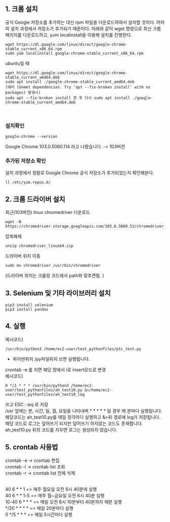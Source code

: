 ## 1. 크롬 설치
공식 Google 저장소를 추가하는 대신 rpm 파일을 다운로드하여서 설치할 것이다. 어차피 설치 과정에서 저장소가 추가되기 때문이다. 아래와 같이 wget 명령으로 최신 크롬 패키지를 다운로드하고, yum localinstall을 이용해 설치를 진행한다.
```
wget https://dl.google.com/linux/direct/google-chrome-stable_current_x86_64.rpm
sudo yum localinstall google-chrome-stable_current_x86_64.rpm
```

ubuntu일 때
```
wget https://dl.google.com/linux/direct/google-chrome-stable_current_amd64.deb
sudo apt install ./google-chrome-stable_current_amd64.deb
(에러 (Unmet dependencies. Try 'apt --fix-broken install' with no packages) 발생시)
sudo apt --fix-broken install 한 후 다시 sudo apt install ./google-chrome-stable_current_amd64.deb
```

<br>

### 설치확인
```
google-chrome --version
```
Google Chrome 103.0.5060.114 라고 나왔습니다. -> 103버전
<br>

### 추가된 저장소 확인
설치 과정에서 정말로 Google Chrome 공식 저장소가 추가되었는지 확인해본다.<br>
```
ll /etc/yum.repos.d/
```

## 2. 크롬 드라이버 설치

최근(103버전) linux chromedriver 다운로드
```
wget -N https://chromedriver.storage.googleapis.com/103.0.5060.53/chromedriver_linux64.zip
```
압축해제
```
unzip chromedriver_linux64.zip
```
드라이버 위치 이동
```
sudo mv chromedriver /usr/bin/chromedriver
```
(드라이버 위치는 크롤링 코드에서 path와 맞추면됨. )

## 3. Selenium 및 기타 라이브러리 설치
```
pip3 install selenium
pip3 install pandas
```


## 4. 실행
예시코드)
```
/usr/bin/python3 /home/ec2-user/test_pythonfiles/ptc_test.py
```
- 파이썬위치 /py파일위치 쓰면 실행됩니다.

crontab -e 를 치면 해당 창에서 i로 insert모드로 변경<br>
예시코드)
```
0 */1 * * * /usr/bin/python3 /home/ec2-user/test_pythonfiles/ah_test10.py &>/home/ec2-user/test_pythonfiles/ah_test10_log
```
쓰고 ESC : wq 로 저장<br>
/usr 앞에는 분, 시간, 일, 월, 요일을 나타내며 * * * * * 일 경우 매 분마다 실행됩니다.<br>
해당코드는 ah_test10.py를 매일 정각마다 실행하고 &>뒤 경로에 log가 저장됩니다.<br>
해당 코드로 로그는 덮어쓰기 되지만 덮어쓰기 하지않는 코드도 존재합니다.<br>
ah_test10.py 뒤의 코드를 지우면 로그는 생성되지 않습니다.<br>



## 5. crontab 사용법

crontab -e -> crontab 편집 <br>
crontab -l -> crontab list 조회 <br>
crontab -r -> crontab list 전체 삭제 <br>
<br>

40 6 * * 1 	=> 매주 월요일 오전 6시 40분에 실행 <br>
40 6 * * 1-5 	=> 매주 월~금요일 오전 6시 40분 실행 <br>
10-40 6 * * * 	=> 매일 오전 6시 10분부터 40분까지 매분 실행 <br>
*/20 * * * *	=> 매일 20분마다 실행 <br>
0 */5 * * * 	=> 매일 5시간마다 실행 <br>

